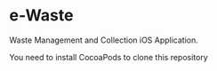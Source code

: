 # e-Waste
Waste Management and Collection iOS Application. 

You need to install CocoaPods to clone this repository
